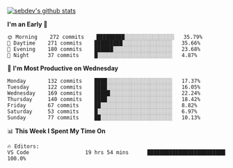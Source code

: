 [![sebdev's github stats](https://github-readme-stats.vercel.app/api?username=sebdeveloper6952)](https://github.com/anuraghazra/github-readme-stats)
<!--START_SECTION:waka-->
**I'm an Early 🐤** 

```text
🌞 Morning    272 commits    █████████░░░░░░░░░░░░░░░░   35.79% 
🌆 Daytime    271 commits    █████████░░░░░░░░░░░░░░░░   35.66% 
🌃 Evening    180 commits    ██████░░░░░░░░░░░░░░░░░░░   23.68% 
🌙 Night      37 commits     █░░░░░░░░░░░░░░░░░░░░░░░░   4.87%

```
📅 **I'm Most Productive on Wednesday** 

```text
Monday       132 commits    ████░░░░░░░░░░░░░░░░░░░░░   17.37% 
Tuesday      122 commits    ████░░░░░░░░░░░░░░░░░░░░░   16.05% 
Wednesday    169 commits    █████░░░░░░░░░░░░░░░░░░░░   22.24% 
Thursday     140 commits    ████░░░░░░░░░░░░░░░░░░░░░   18.42% 
Friday       67 commits     ██░░░░░░░░░░░░░░░░░░░░░░░   8.82% 
Saturday     53 commits     █░░░░░░░░░░░░░░░░░░░░░░░░   6.97% 
Sunday       77 commits     ██░░░░░░░░░░░░░░░░░░░░░░░   10.13%

```


📊 **This Week I Spent My Time On** 

```text
🔥 Editors: 
VS Code                  19 hrs 54 mins      █████████████████████████   100.0%

```


<!--END_SECTION:waka-->
